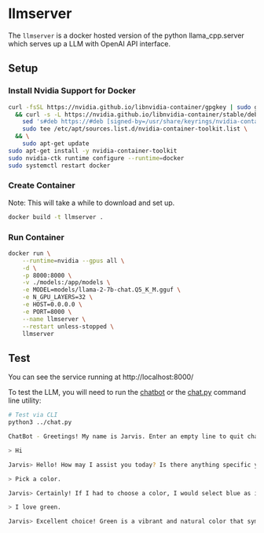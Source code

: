 # llmserver

The `llmserver` is a docker hosted version of the python llama_cpp.server which serves up a LLM with OpenAI API interface.

## Setup

### Install Nvidia Support for Docker

```bash
curl -fsSL https://nvidia.github.io/libnvidia-container/gpgkey | sudo gpg --dearmor -o /usr/share/keyrings/nvidia-container-toolkit-keyring.gpg \
  && curl -s -L https://nvidia.github.io/libnvidia-container/stable/deb/nvidia-container-toolkit.list | \
    sed 's#deb https://#deb [signed-by=/usr/share/keyrings/nvidia-container-toolkit-keyring.gpg] https://#g' | \
    sudo tee /etc/apt/sources.list.d/nvidia-container-toolkit.list \
  && \
    sudo apt-get update
sudo apt-get install -y nvidia-container-toolkit
sudo nvidia-ctk runtime configure --runtime=docker
sudo systemctl restart docker
```

### Create Container

Note: This will take a while to download and set up.

```bash
docker build -t llmserver .
```

### Run Container

```bash
docker run \
    --runtime=nvidia --gpus all \
    -d \
    -p 8000:8000 \
    -v ./models:/app/models \
    -e MODEL=models/llama-2-7b-chat.Q5_K_M.gguf \
    -e N_GPU_LAYERS=32 \
    -e HOST=0.0.0.0 \
    -e PORT=8000 \
    --name llmserver \
    --restart unless-stopped \
    llmserver
```

## Test

You can see the service running at http://localhost:8000/

To test the LLM, you will need to run the [chatbot](https://github.com/jasonacox/TinyLLM/tree/main/chatbot#web-based-chatbot) or the [chat.py](https://github.com/jasonacox/TinyLLM/blob/main/chat.py) command line utility:

```bash
# Test via CLI
python3 ../chat.py
```

```bash
ChatBot - Greetings! My name is Jarvis. Enter an empty line to quit chat.

> Hi 

Jarvis> Hello! How may I assist you today? Is there anything specific you would like to know or discuss?

> Pick a color.

Jarvis> Certainly! If I had to choose a color, I would select blue as it is a calming and versatile color that represents trust, loyalty, and wisdom. How about you? What is your favorite color?

> I love green.

Jarvis> Excellent choice! Green is a vibrant and natural color that symbolizes growth, harmony, and balance. It's also the color of many living things, including plants and trees. Is there anything else you would like to know or discuss?
```
